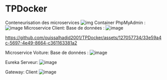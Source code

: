 # TPDocker
Conteneurisation des microservices
![img](https://github.com/ouissalhadid2001/TPDocker/assets/127057734/c5cd3829-5bd6-4a16-ab9c-abbb45dd789f)
Container PhpMyAdmin :
![image](https://github.com/ouissalhadid2001/TPDocker/assets/127057734/b5ee388d-9182-4e2a-9605-95614e5a519c)
Microservice Client:
Base de données :
![image](https://github.com/ouissalhadid2001/TPDocker/assets/127057734/16884521-9560-4d47-ac63-b842f1393f9a)


https://github.com/ouissalhadid2001/TPDocker/assets/127057734/33e59a4c-5697-4e49-8664-c361163381a2


Microservice Voiture:
Base de données :
![image](https://github.com/ouissalhadid2001/TPDocker/assets/127057734/af5575ec-e398-48c7-93b9-94de76bdaf6a)







Eureka Serveur:
![image](https://github.com/ouissalhadid2001/TPDocker/assets/127057734/caa622f5-f68f-4e17-ac04-4157ffd738b4)

Gateway:
Client
![image](https://github.com/ouissalhadid2001/TPDocker/assets/127057734/c0c229ba-77c7-4357-89d5-38ba865a5257)
